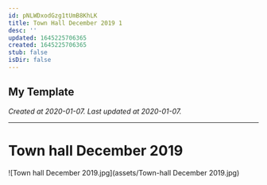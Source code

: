 ```yaml
---
id: pNLWDxodGzg1tUmB8KhLK
title: Town Hall December 2019 1
desc: ''
updated: 1645225706365
created: 1645225706365
stub: false
isDir: false
---
```

My Template
---

_Created at 2020-01-07._
_Last updated at 2020-01-07._




---

# Town hall December 2019


![Town hall December 2019.jpg](assets/Town-hall December 2019.jpg)

